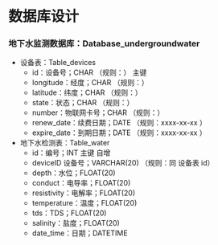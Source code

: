 # 数据库设计

### 地下水监测数据库：Database_undergroundwater

- 设备表：Table_devices
  - id：设备号；CHAR （规则：） 主键
  - longitude：经度；CHAR  （规则：）
  - latitude：纬度；CHAR  （规则：）
  - state：状态；CHAR  （规则：）
  - number：物联网卡号；CHAR  （规则：）
  - renew_date：续费日期；DATE  （规则：xxxx-xx-xx ）
  - expire_date：到期日期；DATE  （规则：xxxx-xx-xx ）
- 地下水检测表：Table_water
  - id：编号；INT 主键 自增
  - deviceID 设备号；VARCHAR(20)  （规则：同 设备表 id）
  - depth：水位；FLOAT(20)
  - conduct：电导率；FLOAT(20)
  - resistivity：电解率；FLOAT(20)
  - temperature：温度；FLOAT(20)
  - tds：TDS；FLOAT(20)
  - salinity：盐度；FLOAT(20)
  - date_time：日期；DATETIME  

